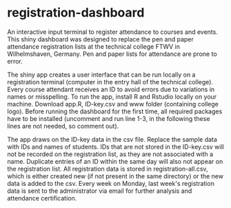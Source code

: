 # registration-dashboard
An interactive input terminal to register attendance to courses and events. This shiny dashboard was designed to replace the pen and paper attendance registration lists at the technical college FTWV in Wilhelmshaven, Germany. Pen and paper lists for attendance are prone to error.

The shiny app creates a user interface that can be run locally on a registration terminal (computer in the entry hall of the technical college). Every course attendant receives an ID to avoid errors due to variations in names or misspelling. To run the app, install R and Rstudio locally on your machine. Download app.R, ID-key.csv and www folder (containing college logo). Before running the dashboard for the first time, all required packages have to be installed (uncomment and run line 1-3, in the following these lines are not needed, so comment out).

The app draws on the ID-key data in the csv file. Replace the sample data with IDs and names of students. IDs that are not stored in the ID-key.csv will not be recorded on the registration list, as they are not associated with a name. Duplicate entries of an ID within the same day will also not appear on the registration list. All registration data is stored in registration-all.csv, which is either created new (if not present in the same directory) or the new data is added to the csv.
Every week on Monday, last week's registration data is sent to the administrator via email for further analysis and attendance certification.

